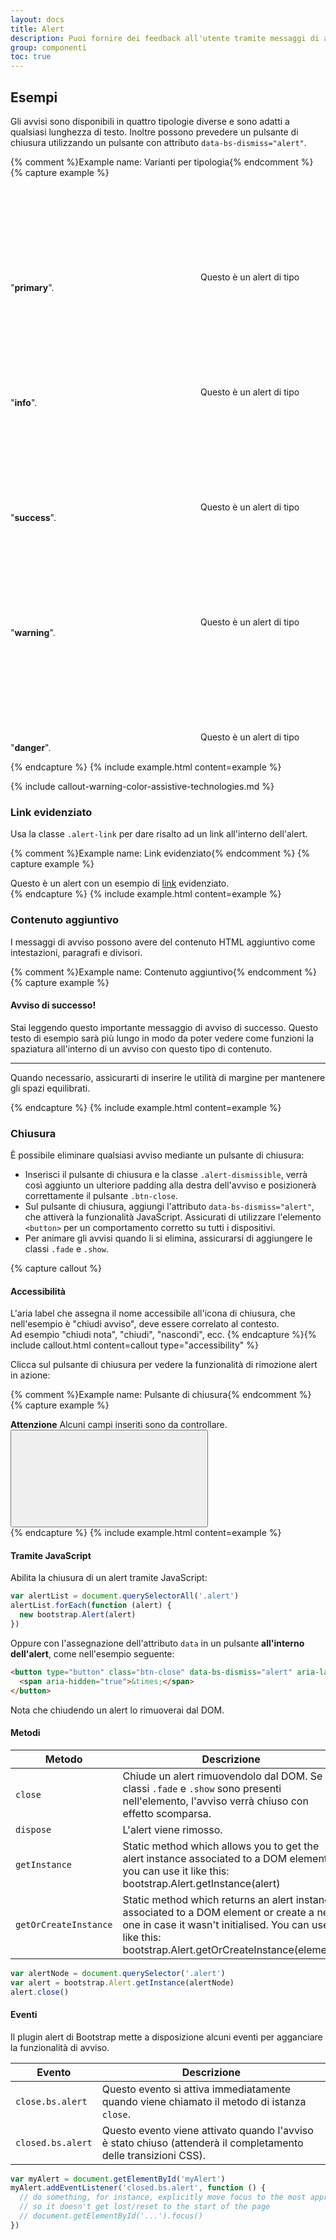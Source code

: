 ```yaml
---
layout: docs
title: Alert
description: Puoi fornire dei feedback all'utente tramite messaggi di avviso.
group: componenti
toc: true
---
```


## Esempi

Gli avvisi sono disponibili in quattro tipologie diverse e sono adatti a qualsiasi lunghezza di testo. Inoltre possono prevedere un pulsante di chiusura utilizzando un pulsante con attributo `data-bs-dismiss="alert"`.

{% comment %}Example name: Varianti per tipologia{% endcomment %}
{% capture example %}

<div class="alert alert-primary" role="alert">
  <p class="mb-0"><svg class="alert-icon icon"><use href="/dist/svg/sprites.svg#it-info-circle"></use></svg> Questo è un alert di tipo "<strong>primary</strong>".</p>
</div>
<div class="alert alert-info" role="alert">
  <p class="mb-0"><svg class="alert-icon icon"><use href="/dist/svg/sprites.svg#it-info-circle"></use></svg> Questo è un alert di tipo "<strong>info</strong>".</p>
</div>
<div class="alert alert-success" role="alert">
  <p class="mb-0"><svg class="alert-icon icon"><use href="/dist/svg/sprites.svg#it-check-circle"></use></svg> Questo è un alert di tipo "<strong>success</strong>".</p>
</div>
<div class="alert alert-warning" role="alert">
  <p class="mb-0"><svg class="alert-icon icon"><use href="/dist/svg/sprites.svg#it-warning-circle"></use></svg> Questo è un alert di tipo "<strong>warning</strong>".</p>
</div>
<div class="alert alert-danger" role="alert">
  <p class="mb-0"><svg class="alert-icon icon"><use href="/dist/svg/sprites.svg#it-error"></use></svg> Questo è un alert di tipo "<strong>danger</strong>".</p>
</div>

{% endcapture %}
{% include example.html content=example %}

{% include callout-warning-color-assistive-technologies.md %}

### Link evidenziato

Usa la classe `.alert-link` per dare risalto ad un link all'interno dell'alert.

{% comment %}Example name: Link evidenziato{% endcomment %}
{% capture example %}

<div class="alert alert-danger" role="alert">
  Questo è un alert con un esempio di <a href="#" class="alert-link">link</a> evidenziato.
</div>
{% endcapture %}
{% include example.html content=example %}

### Contenuto aggiuntivo

I messaggi di avviso possono avere del contenuto HTML aggiuntivo come intestazioni, paragrafi e divisori.

{% comment %}Example name: Contenuto aggiuntivo{% endcomment %}
{% capture example %}

<div class="alert alert-success" role="alert">
  <h4 class="alert-heading">Avviso di successo!</h4>
  <p>Stai leggendo questo importante messaggio di avviso di successo. Questo testo di esempio sarà più lungo in modo da poter vedere come funzioni la spaziatura all'interno di un avviso con questo tipo di contenuto.</p>
  <hr>
  <p class="mb-0">Quando necessario, assicurarti di inserire le utilità di margine per mantenere gli spazi equilibrati.</p>
</div>
{% endcapture %}
{% include example.html content=example %}

### Chiusura

È possibile eliminare qualsiasi avviso mediante un pulsante di chiusura:

- Inserisci il pulsante di chiusura e la classe `.alert-dismissible`, verrà così aggiunto un ulteriore padding alla destra dell'avviso e posizionerà correttamente il pulsante `.btn-close`.
- Sul pulsante di chiusura, aggiungi l'attributo `data-bs-dismiss="alert"`, che attiverà la funzionalità JavaScript. Assicurati di utilizzare l'elemento `<button>` per un comportamento corretto su tutti i dispositivi.
- Per animare gli avvisi quando li si elimina, assicurarsi di aggiungere le classi `.fade` e `.show`.

{% capture callout %}

#### Accessibilità

L'aria label che assegna il nome accessibile all'icona di chiusura, che nell'esempio è "chiudi avviso", deve essere correlato al contesto.  
Ad esempio "chiudi nota", "chiudi", "nascondi", ecc.
{% endcapture %}{% include callout.html content=callout type="accessibility" %}

Clicca sul pulsante di chiusura per vedere la funzionalità di rimozione alert in azione:

{% comment %}Example name: Pulsante di chiusura{% endcomment %}
{% capture example %}

<div class="alert alert-warning alert-dismissible fade show" role="alert">
  <strong>Attenzione</strong> Alcuni campi inseriti sono da controllare.
  <button type="button" class="btn-close" data-bs-dismiss="alert" aria-label="Chiudi avviso">
    <svg class="icon"><use href="{{ site.baseurl }}/dist/svg/sprites.svg#it-close"></use></svg>
  </button>
</div>
{% endcapture %}
{% include example.html content=example %}

#### Tramite JavaScript

Abilita la chiusura di un alert tramite JavaScript:

```js
var alertList = document.querySelectorAll('.alert')
alertList.forEach(function (alert) {
  new bootstrap.Alert(alert)
})
```

Oppure con l'assegnazione dell'attributo `data` in un pulsante **all'interno dell'alert**, come nell'esempio seguente:

```html
<button type="button" class="btn-close" data-bs-dismiss="alert" aria-label="Chiudi avviso">
  <span aria-hidden="true">&times;</span>
</button>
```

Nota che chiudendo un alert lo rimuoverai dal DOM.

#### Metodi

| Metodo                | Descrizione                                                                                                                                                                                         |
| --------------------- | --------------------------------------------------------------------------------------------------------------------------------------------------------------------------------------------------- |
| `close`               | Chiude un alert rimuovendolo dal DOM. Se le classi `.fade` e `.show` sono presenti nell'elemento, l'avviso verrà chiuso con effetto scomparsa.                                                      |
| `dispose`             | L'alert viene rimosso.                                                                                                                                                                              |
| `getInstance`         | Static method which allows you to get the alert instance associated to a DOM element, you can use it like this: bootstrap.Alert.getInstance(alert)                                                  |
| `getOrCreateInstance` | Static method which returns an alert instance associated to a DOM element or create a new one in case it wasn't initialised. You can use it like this: bootstrap.Alert.getOrCreateInstance(element) |

```js
var alertNode = document.querySelector('.alert')
var alert = bootstrap.Alert.getInstance(alertNode)
alert.close()
```

#### Eventi

Il plugin alert di Bootstrap mette a disposizione alcuni eventi per agganciare la funzionalità di avviso.

| Evento            | Descrizione                                                                                                     |
| ----------------- | --------------------------------------------------------------------------------------------------------------- |
| `close.bs.alert`  | Questo evento si attiva immediatamente quando viene chiamato il metodo di istanza <code>close</code>.           |
| `closed.bs.alert` | Questo evento viene attivato quando l'avviso è stato chiuso (attenderà il completamento delle transizioni CSS). |

```js
var myAlert = document.getElementById('myAlert')
myAlert.addEventListener('closed.bs.alert', function () {
  // do something, for instance, explicitly move focus to the most appropriate element,
  // so it doesn't get lost/reset to the start of the page
  // document.getElementById('...').focus()
})
```
